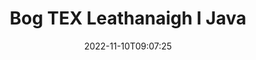 ---
############################# Static ############################
layout: "auto-gen-merger"
date: 2022-11-10T09:07:25
draft: false
otherformats: vsdx vssm vssx vstm vstx vsx vtx xlam xls xlsb xlsm xlsx xlt xltm xltx xps

############################# Head ############################
head_title: "Bog TEX Leathanaigh i Java"
head_description: "Bog leathanaigh laistigh de dhoiciméad TEX in Java go dtí suíomh ar bith agus úsáid á baint as an API merger doiciméad."

############################# Header ############################
title: "Bog TEX Leathanaigh I Java"
description: "Bog TEX Leathanaigh le cúpla líne de chód Java."
bg_image: "https://cms.admin.containerize.com/templates/aspose/App_Themes/V3/images/bg/header1.png"
bg_overlay: false
button:
    enable: true
    icon: "fas fa-arrow-down"
    label: "Íoslódáil Triail Saor in Aisce"
    link: "https://downloads.groupdocs.com/merger/java"

############################# SubMenu ############################
submenu:
    enable: true

    left:
        img_alt: "GroupDocs.Merger for Java"
        image: "https://cms.admin.containerize.com/templates/groupdocs/images/product-logos/90x90-noborder/groupdocs-merger-java.png"
        product: "GroupDocs.Merger"
        platform: "Java"

    middle:
        button:

            # button loop
            - link: "https://apireference.groupdocs.com/merger/java"
              text: "Tagairt API"

            # button loop
            - link: "https://github.com/groupdocs-merger"
              text: "Samplaí de Chóid"

            # button loop
            - link: "https://products.groupdocs.app/merger/family"
              text: "Taispeántas beo"

            # button loop
            - link: "https://purchase.groupdocs.com/pricing/merger/java"
              text: "Praghsáil"

    right:
        link_download: "https://downloads.groupdocs.com/merger"
        link_learn: "https://docs.groupdocs.com/merger/java"
        link_buy: "https://purchase.groupdocs.com"

############################# About ############################
about:
    enable: true
    title: "Maidir le GroupDocs.Merger for Java API"
    content: |
        Tairgeann [GroupDocs.Merger for Java](/ga/merger/java/) réiteach simplí chun raon leathan formáidí doiciméad a chumasc agus a roinnt go sábháilte lena n-áirítear PDF, Microsoft Office (Word, Excel, PowerPoint , OneNote), OpenDocument, HTML, íomhánna agus go leor eile laistigh d’fheidhmchláir Java. Trí ach cúpla líne den chód a chur leis, déan roinnt oibríochtaí doiciméad ar nós bogadh, bain, rothlú, babhtáil, eastóscadh nó athraigh treoshuíomh na leathanach laistigh de na doiciméid. Tacaíonn an API a chumasc doiciméid freisin le leathanaigh doiciméad a réamhamharc mar íomhá chun struchtúr, formáidiú agus ábhar an doiciméid a anailísiú.
        
        Is rogha cheart é GroupDocs.Merger API le haghaidh réitigh chorparáideacha a dteastaíonn gnéithe aistrithe leathanach comhaid uathu. Tugtar tacaíocht mhaith do na APIanna seo ar gach mórchóras agus ardán oibriúcháin lena n-áirítear J2SE 7.0 (1.7), J2SE 8.0 (1.8), Java 10.

############################# Steps ############################
steps:
    enable: true
    title_left: "Bog TEX Leathanaigh Chomhad i Java"
    content_left: |
        Déanann [GroupDocs.Merger for Java](/ga/merger/java/) é éasca d'fhorbróirí Java leathanaigh a bhogadh laistigh de chomhad TEX trí roinnt céimeanna éasca a chur i bhfeidhm .
        
        * Tosaigh **MoveOptions** chun uimhreacha na leathanach reatha agus na leathanaigh nua a shonrú.
        * Cruthaigh sampla nua **Merger** agus pas a fháil ar chonair an doiciméid foinse mar pharaiméadar cruthaitheoir.
        * Glaoigh ar **movePage** agus pasáil réad **MoveOptions**.
        * Glaoigh ar **save** agus sonraigh an cosán comhaid chun an doiciméad iarmhartach a shábháil.

    title_right: "Riachtanais Chórais"
    content_right: |
        GroupDocs.Merger for Java Tacaítear le API ar gach mór-ardán agus córas oibriúcháin. Sula ndéanann tú an cód thíos, déan cinnte go bhfuil na réamhriachtanais seo a leanas suiteáilte ar do chóras.

        * Córais Oibriúcháin: Microsoft Windows, Linux, MacOS
        * Timpeallachtaí Forbartha: NetBeans, IntelliJ IDEA, Eclipse
        * Creataí: J2SE 7.0 (1.7), J2SE 8.0 (1.8), Java 10
        * Íoslódáil an leagan is déanaí de GroupDocs.Merger for Java ó [Maven](https://repository.groupdocs.com/webapp/#/artifacts/browse/tree/General/repo/com/groupdocs/groupdocs-merger)
         
    code: |
     {{% merger/additional-styles %}}
     {{< merger/code-merger title="Conas TEX leathanaigh chomhaid a bhogadh ag úsáid cód sampla Java">}}

        ```java    
        // Bog leathanaigh comhad TEX ag baint úsáide as GroupDocs.Merger API
        int pageNumber = 6;
        int newPageNumber = 1;

        // Tosaigh rang MoveOptions chun uimhreacha leathanach reatha agus nua a shonrú
        MoveOptions moveOptions = new MoveOptions(pageNumber, newPageNumber);

        // Cuir Cumasc leis an doiciméad ionchuir TEX
        Merger merger = new Merger("input.tex");

        // Glaoigh ar an modh movePage agus cuir an réad MoveOptions ar aghaidh chuige
        merger.movePage(moveOptions);
    
        // Glaoigh modh shábháil agus pas a fháil cosán comhad atá ag teastáil a shábháil ar an doiciméad aschur
        merger.save("output.tex");
        ```
     {{< /merger/code-merger >}}

############################# Demos ############################
demos:
    enable: true
    title: "Taispeántais Bheo - Bog TEX Leathanaigh Ar Líne"
    content: |
       Bog TEX leathanaigh comhaid faoi láthair trí chuairt a thabhairt ar [GroupDocs.Merger Live Demos](https://products.groupdocs.app/splitter/move-pages/tex) láithreán gréasáin.
       Tá na buntáistí seo a leanas ag an taispeántas beo.
        
############################# About Formats ############################
about_formats:
    enable: true

############################# More Formats ############################
more_formats:
    enable: true
    title: "Bog Leathanaigh de Formáidí Eile Doiciméid"
    content: |
        Java API cumasc & scoilte doiciméad le haghaidh formáidí comhaid agus íomhánna. Bog roinnt de na formáidí comhaid tóir mar a luaitear thíos.

############################# Back to top ###############################
back_to_top:
    enable: true
---